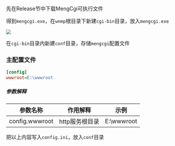 先在Release节中下载MengCgi可执行文件

得到`mengcgi.exe`，在`wnmp`根目录下新建`cgi-bin`目录，放入`mengcgi.exe`

<img src="https://img-1305199327.cos.ap-shanghai.myqcloud.com/202205021903073.png" style="zoom:80%;" />

在`cgi-bin`目录内新建`conf`目录，存储`mengcgi`配置文件

### 主配置文件

```ini
[config]
wwwroot=E:\wwwroot
```

##### 参数解释

| 参数名称       | 作用解释       | 示例       |
| -------------- | -------------- | ---------- |
| config.wwwroot | http服务根目录 | E:\wwwroot |

把以上内容写入`config.ini`，放入`conf`目录

